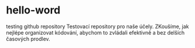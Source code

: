 # hello-word
testing github repository
Testovací repository pro naše účely. ZKoušíme, jak nejlépe organizovat kódování, abychom to zvládali efektivně a bez delších časových prodlev.
